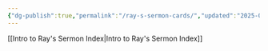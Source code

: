 ```yaml
---
{"dg-publish":true,"permalink":"/ray-s-sermon-cards/","updated":"2025-04-26T09:48:32.639-05:00"}
---
```


[[Intro to Ray's Sermon Index\|Intro to Ray's Sermon Index]]